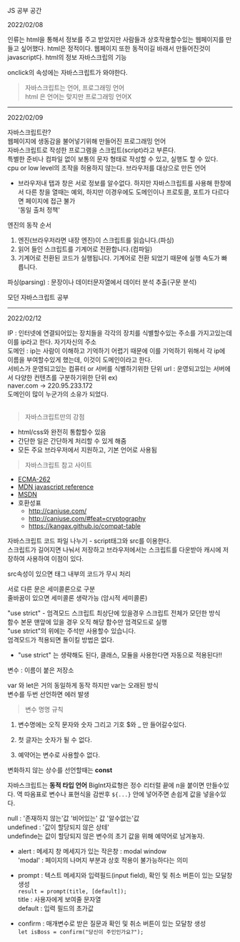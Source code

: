JS 공부 공간


2022/02/08

인류는 html을 통해서 정보를 주고 받았지만 사람들과 상호작용할수있는 웹페이지를 만들고 싶어했다. html은 정적이다. 웹페이지 또한 동적이길 바래서 만들어진것이 javascript다. html의 정보 자바스크립의 기능  


onclick의 속성에는 자바스크립트가 와야한다.

>자바스크립트는 언어, 프로그래밍 언어  
>html 은 언어는 맞지만 프로그래밍 언어X


---
2022/02/09

자바스크립트란?  
웹페이지에 생동감을 불어넣기위해 만들어진 프로그래밍 언어   
자바스크립트로 작성한 프로그램을 스크립트(script)라고 부른다.  
특별한 준비나 컴파일 없이 보통의 문자 형태로 작성할 수 있고, 실행도 할 수 있다.   
cpu or low level의 조작을 허용하지 않는다. 브라우저를 대상으로 만든 언어  
+ 브라우저내 탭과 창은 서로 정보를 알수없다. 하지만 자바스크립트를 사용해 한창에서 다른 창을 열때는 예외, 하지만 이경우에도 도메인이나 프로토콜, 포트가 다르다면 페이지에 접근 불가  
'동일 출처 정책'

엔진의 동작 순서  
1. 엔진(브라우저라면 내장 엔진)이 스크립트를 읽습니다.(파싱)  
2. 읽어 들인 스크립트를 기계어로 전환합니다.(컴파일)  
3. 기계어로 전환된 코드가 실행됩니다. 기계어로 전환 되었기 때문에 실행 속도가 빠릅니다. 
  
  파싱(parsing) : 문장이나 데이터문자열에서 데이터 분석 추출(구문 분석) 

모던 자바스크립트 공부

---

2022/02/12

IP : 인터넷에 연결되어있는 장치들을 각각의 장치를 식별할수있는 주소를 가지고있는데 이를 ip라고 한다. 자기자신의 주소  
도메인 : ip는 사람이 이해하고 기억하기 어렵기 때문에 이를 기억하기 위해서 각 ip에 이름을 부여할수있게 했는데, 이것이 도메인이라고 한다.  
서비스가 운영되고있는 컴퓨터 or 서버를 식별하기위한 단위
url : 운영되고있는 서버에서 다양한 컨텐츠를 구분하기위한 단위
ex)  
naver.com -> 220.95.233.172  
도메인이 많이 누군가의 소유가 되었다.  
 <br>
>자바스크립트만의 강점
+ html/css와 완전히 통합할수 있음
+ 간단한 일은 간단하게 처리할 수 있게 해줌
+ 모든 주요 브라우저에서 지원하고, 기본 언어로 사용됨  

>자바스크립트 참고 사이트
+ [ECMA-262](https://ko.javascript.info/manuals-specifications)
+ [MDN javascript reference](https://developer.mozilla.org/en-US/docs/Web/JavaScript/Reference) 
+ [MSDN](http://msdn.microsoft.com/)
+ 호환성표
  + http://caniuse.com/
  + http://caniuse.com/#feat=cryptography
  + https://kangax.github.io/compat-table


자바스크립트 코드 파일 나누기 - script태그와 src를 이용한다.  
스크립트가 길어지면 나눠서 저장하고 브라우저에서는 스크립트를 다운받아 캐시에 저장하여 사용하여 이점이 있다. 

src속성이 있으면 태그 내부의 코드가 무시 처리

서로 다른 문은 세미콜론으로 구분  
줄바꿈이 있으면 세미콜론 생략가능 (암시적 세미콜론)

"use strict" - 엄격모드
스크립트 최상단에 있을경우 스크립트 전체가 모던한 방식  
함수 본문 맨앞에 있을 경우 오직 해당 함수만 엄격모드로 실행  
"use strict"의 위에는 주석만 사용할수 있습니다.  
엄격모드가 적용되면 돌이킬 방법은 없다.  

+ "use strict" 는 생략해도 된다, 클래스, 모듈을 사용한다면 자동으로 적용된다!!

변수 : 이름이 붙은 저장소  

var 와 let은 거의 동일하게 동작 하지만 var는 오래된 방식  
변수를 두번 선언하면 에러 발생

>변수 명명 규칙
1. 변수명에는 오직 문자와 숫자 그리고 기호 $와 _ 만 들어갈수있다.  

2. 첫 글자는 숫자가 될 수 없다.
3. 예약어는 변수로 사용할수 없다.

변화하지 않는 상수를 선언할때는 <strong>const</strong>

자바스크립트는 <strong>동적 타입 언어</strong>
BigInt자료형은 정수 리터럴 끝에 n을 붙이면 만들수있다.
역 따옴표로 변수나 표현식을 감싼후 `${...}` 안에 넣어주면 손쉽게 값을 넣을수있다.

null : '존재하지 않는'값 '비어있는' 값 '알수없는'값  
undefined : '값이 할당되지 않은 상테'  
undefinde는 값이 할당되지 않은 변수의 초기 값을 위해 예약어로 남겨놓자.  

+ alert : 메세지 창
메세지가 있는 작은창 : modal window  
'modal' : 페이지의 나머지 부분과 상호 작용이 불가능하다는 의미
+ prompt : 텍스트 메세지와 입력필드(input field), 확인 및 취소 버튼이 있는 모달창 생성  
`result = prompt(title, [default]);`  
title : 사용자에게 보여줄 문자열  
default : 입력 필드의 초가값  

+ confirm : 매개변수로 받은 질문과 확인 및 취소 버튼이 있는 모달창 생성  
`let isBoss = confirm("당신이 주인인가요?");`

